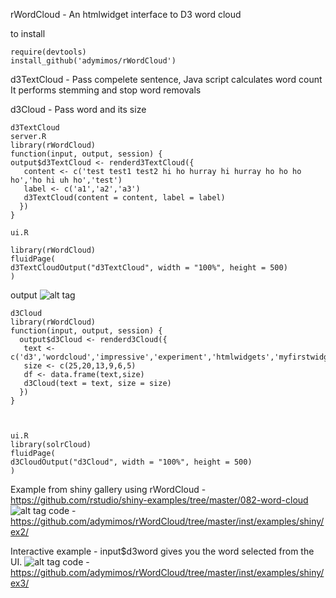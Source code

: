 rWordCloud - An htmlwidget interface to D3 word cloud

to install
```
require(devtools)
install_github('adymimos/rWordCloud')

```
d3TextCloud - Pass compelete sentence, Java script calculates word count 
It performs stemming and stop word removals

d3Cloud - Pass word and its size

```
d3TextCloud
server.R
library(rWordCloud)
function(input, output, session) {
output$d3TextCloud <- renderd3TextCloud({
   content <- c('test test1 test2 hi ho hurray hi hurray ho ho ho ho','ho hi uh ho','test')
   label <- c('a1','a2','a3')
   d3TextCloud(content = content, label = label)
  })
}

ui.R

library(rWordCloud)
fluidPage(
d3TextCloudOutput("d3TextCloud", width = "100%", height = 500)
)
```
output
![alt tag](https://raw.github.com/ywng/Progressive-News-Cloud/master/screen%20shot%20main.png)


```
d3Cloud
library(rWordCloud)
function(input, output, session) {
  output$d3Cloud <- renderd3Cloud({
   text <- c('d3','wordcloud','impressive','experiment','htmlwidgets','myfirstwidget')
   size <- c(25,20,13,9,6,5)
   df <- data.frame(text,size)
   d3Cloud(text = text, size = size)
  })
}



ui.R
library(solrCloud)
fluidPage(
d3CloudOutput("d3Cloud", width = "100%", height = 500)
)
```
Example from shiny gallery using rWordCloud - https://github.com/rstudio/shiny-examples/tree/master/082-word-cloud 
![alt tag](https://raw.github.com/adymimos/rWordCloud/master/wordcloud_example.png)
code - https://github.com/adymimos/rWordCloud/tree/master/inst/examples/shiny/ex2/

Interactive example - input$d3word gives you the word selected from the UI.
![alt tag](https://raw.github.com/adymimos/rWordCloud/master/interactive_example.png)
code - https://github.com/adymimos/rWordCloud/tree/master/inst/examples/shiny/ex3/




